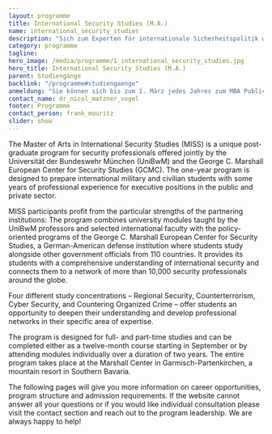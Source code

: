 ```yaml
---
layout: programme
title: International Security Studies (M.A.)
name: international_security_studies
description: "Sich zum Experten für internationale Sicherheitspolitik weiterbilden – Starten Sie mit dem englischsprachigen Master International Security Studies eine erfolgreiche Karriere im Bereich der  internationalen Sicherheit"
category: programme
tagline: 
hero_image: /media/programme/1_international_security_studies.jpg
hero_title: International Security Studies (M.A.)
parent: Studiengänge
backlink: "/programme#studiengaenge"
anmeldung: "Sie können sich bis zum 1. März jedes Jahres zum MBA Public Management anmelden, der Studiengang beginnt im April jedes Jahres."
contact_name: dr_nicol_matzner_vogel
footer: Programme
contact_person: frank_mouritz
slider: show
---
```



The Master of Arts in International Security Studies (MISS) is a unique post-graduate program for security professionals offered jointly by the Universität der Bundeswehr München (UniBwM) and the George C. Marshall European Center for Security Studies (GCMC). The one-year program is designed to prepare international military and civilian students with some years of professional experience for executive positions in the public and private sector.

MISS participants profit from the particular strengths of the partnering institutions: The program combines university modules taught by the UniBwM professors and selected international faculty with the policy-oriented programs of the George C. Marshall European Center for Security Studies, a German-American defense institution where students study alongside other government officials from 110 countries. It provides its students with a comprehensive understanding of international security and connects them to a network of more than 10,000 security professionals around the globe.

Four different study concentrations – Regional Security, Counterterrorism, Cyber Security, and Countering Organized Crime – offer students an opportunity to deepen their understanding and develop professional networks in their specific area of expertise.

The program is designed for full- and part-time studies and can be completed either as a twelve-month course starting in September or by attending modules individually over a duration of two years. The entire program takes place at the Marshall Center in Garmisch-Partenkirchen, a mountain resort in Southern Bavaria.

The following pages will give you more information on career opportunities, program structure and admission requirements. If the website cannot answer all your questions or if you would like individual consultation please visit the contact section and reach out to the program leadership. We are always happy to help!
